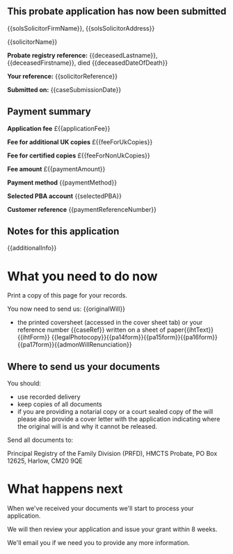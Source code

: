 This probate application has now been submitted
-------------------------------------------------

{{solsSolicitorFirmName}}, {{solsSolicitorAddress}}

{{solicitorName}}

**Probate registry reference:**
{{deceasedLastname}}, {{deceasedFirstname}}, died {{deceasedDateOfDeath}}

**Your reference:** {{solicitorReference}}

**Submitted on:** {{caseSubmissionDate}}

Payment summary
-------------------------------------------------
**Application fee** &pound;{{applicationFee}}

**Fee for additional UK copies** &pound;{{feeForUkCopies}}

**Fee for certified copies** &pound;{{feeForNonUkCopies}}

**Fee amount** &pound;{{paymentAmount}}

**Payment method** {{paymentMethod}}

**Selected PBA account** {{selectedPBA}}

**Customer reference** {{paymentReferenceNumber}}

Notes for this application
-------------------------------------------------

{{additionalInfo}}

What you need to do now
==================================================

Print a copy of this page for your records. 
 
You now need to send us:
{{originalWill}}
*   the printed coversheet (accessed in the cover sheet tab) or your reference number {{caseRef}} written on a sheet of paper{{ihtText}}{{ihtForm}}
{{legalPhotocopy}}{{pa14form}}{{pa15form}}{{pa16form}}{{pa17form}}{{admonWillRenunciation}}

Where to send us your documents
-------------------------------

You should:

*   use recorded delivery
*   keep copies of all documents
*   if you are providing a notarial copy or a court sealed copy of the will please also provide a cover letter with the application indicating where the original will is and why it cannot be released. 

Send all documents to:

Principal Registry of the Family Division (PRFD),
HMCTS Probate,
PO Box 12625,
Harlow,
CM20 9QE

What happens next
=================

When we've received your documents we'll start to process your application.

We will then review your application and issue your grant within 8 weeks.

We'll email you if we need you to provide any more information.
